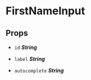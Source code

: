 
# FirstNameInput


## Props


- `id` ***String***

  

- `label` ***String***

  

- `autocomplete` ***String***

  







